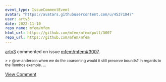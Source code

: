 ```yaml
---
event_type: IssueCommentEvent
avatar: "https://avatars.githubusercontent.com/u/4537104?"
user: artv3
date: 2022-11-10
repo_name: mfem/mfem
html_url: https://github.com/mfem/mfem/pull/3007
repo_url: https://github.com/mfem/mfem
---
```


<a href='https://github.com/artv3' target='_blank'>artv3</a> commented on issue <a href='https://github.com/mfem/mfem/pull/3007' target='_blank'>mfem/mfem#3007</a>.

<small>> > @rw-anderson when we do the coarsening would it still preserve bounds? In regards to the Remhos example....</small>

<a href='https://github.com/mfem/mfem/pull/3007' target='_blank'>View Comment</a>